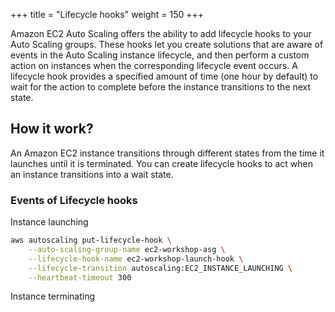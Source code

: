 +++
title = "Lifecycle hooks"
weight = 150
+++

Amazon EC2 Auto Scaling offers the ability to add lifecycle hooks to your Auto Scaling groups. These hooks let you create solutions that are aware of events in the Auto Scaling instance lifecycle, and then perform a custom action on instances when the corresponding lifecycle event occurs. A lifecycle hook provides a specified amount of time (one hour by default) to wait for the action to complete before the instance transitions to the next state.

## How it work?

An Amazon EC2 instance transitions through different states from the time it launches until it is terminated. You can create lifecycle hooks to act when an instance transitions into a wait state.

### Events of Lifecycle hooks

Instance launching

```bash
aws autoscaling put-lifecycle-hook \
    --auto-scaling-group-name ec2-workshop-asg \
    --lifecycle-hook-name ec2-workshop-launch-hook \
    --lifecycle-transition autoscaling:EC2_INSTANCE_LAUNCHING \
    --heartbeat-timeout 300
```

Instance terminating